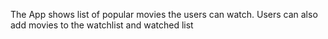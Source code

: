 The App shows list of popular movies the users can watch. Users can also add movies to the watchlist and watched list
